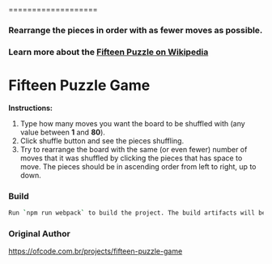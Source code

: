 ===================
### Rearrange the pieces in order with as fewer moves as possible.


### Learn more about the [Fifteen Puzzle on Wikipedia](https://en.wikipedia.org/wiki/15_puzzle)

# Fifteen Puzzle Game

**Instructions:**
1. Type how many moves you want the board to be shuffled with (any value between **1** and **80**).
2. Click shuffle button and see the pieces shuffling.
3. Try to rearrange the board with the same (or even fewer) number of moves that it was shuffled by clicking the pieces that has space to move. The pieces should be in ascending order from left to right, up to down.

### Build
```bash
Run `npm run webpack` to build the project. The build artifacts will be stored in the `dist/` directory.
```

### Original Author

https://ofcode.com.br/projects/fifteen-puzzle-game